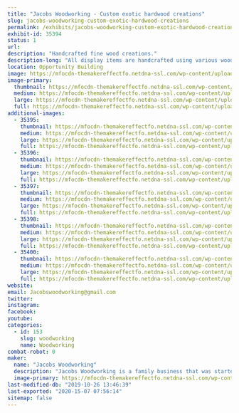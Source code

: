 ```yaml
---
title: "Jacobs Woodworking - Custom exotic hardwood creations"
slug: jacobs-woodworking-custom-exotic-hardwood-creations
permalink: /exhibits/jacobs-woodworking-custom-exotic-hardwood-creations/
exhibit-id: 35394
status: 1
url: 
description: "Handcrafted fine wood creations."
description-long: "All display items are handcrafted using various woods from common pine to exotic hardwoods like Purple Heart and Blood Wood.   Every item is one of a kind no two are alike.   We are also displaying boxes and artistic jewelry boxes that are available as a custome order."
location: Opportunity Building
image: https://mfocdn-themakereffectfo.netdna-ssl.com/wp-content/uploads/2018/08/9B76A9ED-2439-4843-8721-72CE89AC9206-985x1024.jpeg
image-primary:
  thumbnail: https://mfocdn-themakereffectfo.netdna-ssl.com/wp-content/uploads/2018/08/9B76A9ED-2439-4843-8721-72CE89AC9206-150x150.jpeg
  medium: https://mfocdn-themakereffectfo.netdna-ssl.com/wp-content/uploads/2018/08/9B76A9ED-2439-4843-8721-72CE89AC9206-289x300.jpeg
  large: https://mfocdn-themakereffectfo.netdna-ssl.com/wp-content/uploads/2018/08/9B76A9ED-2439-4843-8721-72CE89AC9206-985x1024.jpeg
  full: https://mfocdn-themakereffectfo.netdna-ssl.com/wp-content/uploads/2018/08/9B76A9ED-2439-4843-8721-72CE89AC9206.jpeg
additional-images:
  - 35395:
    thumbnail: https://mfocdn-themakereffectfo.netdna-ssl.com/wp-content/uploads/2019/07/11B41127-A38D-4233-B229-42EAB0E34248-150x150.jpeg
    medium: https://mfocdn-themakereffectfo.netdna-ssl.com/wp-content/uploads/2019/07/11B41127-A38D-4233-B229-42EAB0E34248-294x300.jpeg
    large: https://mfocdn-themakereffectfo.netdna-ssl.com/wp-content/uploads/2019/07/11B41127-A38D-4233-B229-42EAB0E34248-1002x1024.jpeg
    full: https://mfocdn-themakereffectfo.netdna-ssl.com/wp-content/uploads/2019/07/11B41127-A38D-4233-B229-42EAB0E34248.jpeg
  - 35396:
    thumbnail: https://mfocdn-themakereffectfo.netdna-ssl.com/wp-content/uploads/2019/07/ADF3389E-D3C4-4B0C-80A2-D0C5FF8A9AF4-150x150.jpeg
    medium: https://mfocdn-themakereffectfo.netdna-ssl.com/wp-content/uploads/2019/07/ADF3389E-D3C4-4B0C-80A2-D0C5FF8A9AF4-225x300.jpeg
    large: https://mfocdn-themakereffectfo.netdna-ssl.com/wp-content/uploads/2019/07/ADF3389E-D3C4-4B0C-80A2-D0C5FF8A9AF4-768x1024.jpeg
    full: https://mfocdn-themakereffectfo.netdna-ssl.com/wp-content/uploads/2019/07/ADF3389E-D3C4-4B0C-80A2-D0C5FF8A9AF4.jpeg
  - 35397:
    thumbnail: https://mfocdn-themakereffectfo.netdna-ssl.com/wp-content/uploads/2019/07/3467D271-76C5-45D0-84A8-AC1BC5813D0F-150x150.jpeg
    medium: https://mfocdn-themakereffectfo.netdna-ssl.com/wp-content/uploads/2019/07/3467D271-76C5-45D0-84A8-AC1BC5813D0F-300x225.jpeg
    large: https://mfocdn-themakereffectfo.netdna-ssl.com/wp-content/uploads/2019/07/3467D271-76C5-45D0-84A8-AC1BC5813D0F-1024x768.jpeg
    full: https://mfocdn-themakereffectfo.netdna-ssl.com/wp-content/uploads/2019/07/3467D271-76C5-45D0-84A8-AC1BC5813D0F.jpeg
  - 35398:
    thumbnail: https://mfocdn-themakereffectfo.netdna-ssl.com/wp-content/uploads/2019/07/345C8F07-8E0B-48EA-80C9-FA0C481CD69F-150x150.jpeg
    medium: https://mfocdn-themakereffectfo.netdna-ssl.com/wp-content/uploads/2019/07/345C8F07-8E0B-48EA-80C9-FA0C481CD69F-225x300.jpeg
    large: https://mfocdn-themakereffectfo.netdna-ssl.com/wp-content/uploads/2019/07/345C8F07-8E0B-48EA-80C9-FA0C481CD69F-768x1024.jpeg
    full: https://mfocdn-themakereffectfo.netdna-ssl.com/wp-content/uploads/2019/07/345C8F07-8E0B-48EA-80C9-FA0C481CD69F.jpeg
  - 35400:
    thumbnail: https://mfocdn-themakereffectfo.netdna-ssl.com/wp-content/uploads/2019/07/54DC889E-DD08-4535-8735-02CE611E5DD9-150x150.jpeg
    medium: https://mfocdn-themakereffectfo.netdna-ssl.com/wp-content/uploads/2019/07/54DC889E-DD08-4535-8735-02CE611E5DD9-300x225.jpeg
    large: https://mfocdn-themakereffectfo.netdna-ssl.com/wp-content/uploads/2019/07/54DC889E-DD08-4535-8735-02CE611E5DD9-1024x768.jpeg
    full: https://mfocdn-themakereffectfo.netdna-ssl.com/wp-content/uploads/2019/07/54DC889E-DD08-4535-8735-02CE611E5DD9.jpeg
website: 
email: Jacobswoodworking@gmail.com
twitter: 
instagram: 
facebook: 
youtube: 
categories:
  - id: 153
    slug: woodworking
    name: Woodworking
combat-robot: 0
maker:
  name: "Jacobs Woodworking"
  description: "Jacobs Woodworking is a family business that was started through that encouragement of my wife.   I have always loved working with wood, and have made things for our home and gifts for family for many years.  In 2011 I was in a car accident that has caused me to be unable to have a traditional job.  My wife encouraged me to do something I loved, even if it only for a few hours a day.  My family helps will all aspects of the business, my wife does the accounting and marketing, my daughter does the graphic design.  We made our debut at Maker’s Fair last year! "
  image-primary: https://mfocdn-themakereffectfo.netdna-ssl.com/wp-content/uploads/2019/07/BEDD5F75-EC57-4AB3-8BF6-76AC9443B151-275x300.jpeg
last-modified-db: "2019-10-26 13:46:39"
last-exported: "2020-15-07 07:56:14"
sitemap: false
---
```

